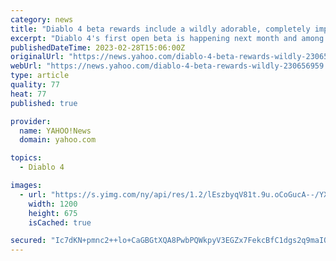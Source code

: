 ```yaml
---
category: news
title: "Diablo 4 beta rewards include a wildly adorable, completely impractical baby wolf backpack"
excerpt: "Diablo 4's first open beta is happening next month and among the rewards you can earn is a baby wolf backpack that's so cute and impractical that I just can't help but want it. Whether you're playing Diablo 4's open beta during the early access period or"
publishedDateTime: 2023-02-28T15:06:00Z
originalUrl: "https://news.yahoo.com/diablo-4-beta-rewards-wildly-230656959.html"
webUrl: "https://news.yahoo.com/diablo-4-beta-rewards-wildly-230656959.html"
type: article
quality: 77
heat: 77
published: true

provider:
  name: YAHOO!News
  domain: yahoo.com

topics:
  - Diablo 4

images:
  - url: "https://s.yimg.com/ny/api/res/1.2/lEszbyqV81t.9u.oCoGucA--/YXBwaWQ9aGlnaGxhbmRlcjt3PTEyMDA7aD02NzU-/https://media.zenfs.com/en/gamesradar_237/eb0f3559771edc77fd07fbc4b499f84e"
    width: 1200
    height: 675
    isCached: true

secured: "Ic7dKN+pmnc2++lo+CaGBGtXQA8PwbPQWkpyV3EGZx7FekcBfC1dgs2q9maIQG7o+dwciQTJ8kaGVv4P3iQCOFbLEg9bR1vMObqLFVX8DlFI6oVA0HcLU+jZy9DeDt3AsZAiSD7Z0vSa6kX8tdBHXdCBTD2D37F2BsVXOMd3NshJNRqCiF5HjYWchIAU/ayyf0hNEgO4foWmTY85a+snHuODTd6IqLnWfWce84eRPA6OkJfV/RFWSAL9wWXe6MtduIWF4HaHLFuZ03WXjhPa/hLpTAGFta7vIFtXm8dq/j63gViSqCvrD8yNUQygGsLqJwr6j0R01popHvcBp8y94E7gGbQ7JV9XL2nBYVPfwrg=;djwnsDIJI1vni/E3Ye03uQ=="
---
```


